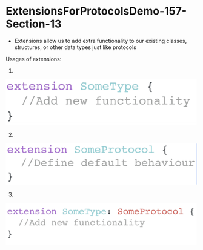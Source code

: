 # ExtensionsForProtocolsDemo-157-Section-13

- Extensions allow us to add extra functionality to our existing classes, structures, or other data types just like protocols

Usages of extensions:

1.
![ExtensionsForProtocolsDemo 157 Section 13](Documentation/ss1.png)


2.
![ExtensionsForProtocolsDemo 157 Section 13](Documentation/ss2.png)


3.
![ExtensionsForProtocolsDemo 157 Section 13](Documentation/ss3.png)












